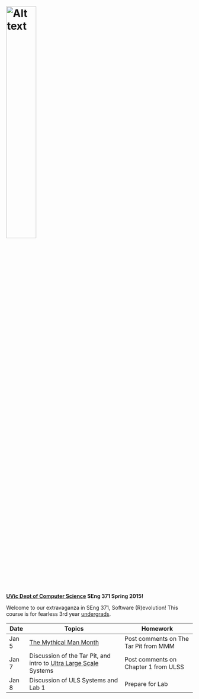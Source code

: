 

<a href="https://cloud.githubusercontent.com/assets/1288637/5576273/a33895e0-8fab-11e4-96e1-212b3a1d9e69.jpg" target="_blank"><img src="https://cloud.githubusercontent.com/assets/1288637/5576273/a33895e0-8fab-11e4-96e1-212b3a1d9e69.jpg" alt="Alt text" width="40%" height="40%" style="max-width:40%;"></a>
========================

<b><a href = "https://www.csc.uvic.ca/">UVic Dept of Computer Science</a>
SEng 371 Spring 2015!</b>

Welcome to our extravaganza in SEng 371, Software (R)evolution!  This course is for fearless 3rd year <a href = "http://courses.seng.uvic.ca/courses/2015/spring/seng/371">undergrads</a>.  

<table>
<thead>
<tr>
<th>Date</th>
<th>Topics</th>
<th>Homework</th>
</tr>
</thead>
<tbody>
<tr>
<td>Jan 5</td>
<td> <a href="https://archive.org/stream/mythicalmanmonth00fred#page/n0/mode/2up">The Mythical Man Month</a>
</td>
<td>Post comments on The Tar Pit from MMM</td>
</tr>
<tr>
<td>Jan 7</td>
<td>
Discussion of the Tar Pit, and intro to <a href="http://resources.sei.cmu.edu/asset_files/Book/2006_014_001_30542.pdf">Ultra Large Scale</a> Systems 
</td>
<td>Post comments on Chapter 1 from ULSS</td>
<tr>
<td>Jan 8</td>
<td>
Discussion of ULS Systems and Lab 1
</td>
<td>Prepare for Lab</td>
</tr>
<tr>
</tbody>
</table>
